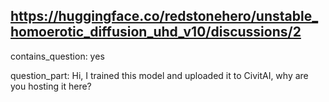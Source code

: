 ## https://huggingface.co/redstonehero/unstable_homoerotic_diffusion_uhd_v10/discussions/2

contains_question: yes

question_part: Hi, I trained this model and uploaded it to CivitAI, why are you hosting it here?